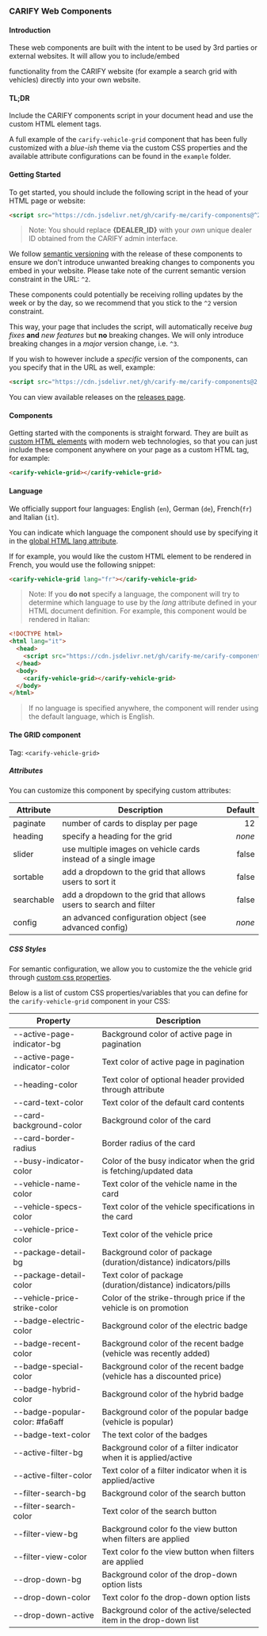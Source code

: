 ### CARIFY Web Components

#### Introduction

These web components are built with the intent to be used by 3rd parties or external websites. It will allow you to include/embed

functionality from the CARIFY website (for example a search grid with vehicles) directly into your own website.

#### TL;DR

Include the CARIFY components script in your document head and use the custom
HTML element tags.

A full example of the `carify-vehicle-grid` component that has been fully customized with a _blue-ish_ theme via the custom CSS properties and the available attribute configurations can be found in the `example` folder.

#### Getting Started

To get started, you should include the following script in the head of your HTML page or website:

```html
<script src="https://cdn.jsdelivr.net/gh/carify-me/carify-components@^2/dist/carify.min.js?dealer={DEALER_ID}"></script>
```

> Note: You should replace **{DEALER_ID}** with your _own_ unique dealer ID obtained from the CARIFY admin interface.

We follow [semantic versioning](https://semver.org) with the release of these components to ensure we don't introduce unwanted breaking changes to components you embed in your website. Please take note of the current semantic version constraint in the URL: `^2`.

These components could potentially be receiving rolling updates by the week or by the day, so we recommend that you stick to the `^2` version constraint.

This way, your page that includes the script, will automatically receive _bug fixes_ **and** _new features_ but **no** breaking changes. We will only introduce breaking changes in a _major_ version change, i.e. `^3`.

If you wish to however include a _specific_ version of the components, can you specify that in the URL as well, example:

```html
<script src="https://cdn.jsdelivr.net/gh/carify-me/carify-components@2.2.0/dist/carify.min.js"></script>
```

You can view available releases on the [releases page](https://github.com/carify-me/carify-components/releases).

#### Components

Getting started with the components is straight forward. They are built as [custom HTML elements](https://developer.mozilla.org/en-US/docs/Web/Web_Components/Using_custom_elements) with modern web technologies, so that you can just include these component anywhere on your page as a custom HTML tag, for example:

```html
<carify-vehicle-grid></carify-vehicle-grid>
```

#### Language

We officially support four languages: English (`en`), German (`de`), French(`fr`) and Italian (`it`).

You can indicate which language the component should use by specifying it in the [global HTML lang attribute](https://www.w3schools.com/tags/att_global_lang.asp).

If for example, you would like the custom HTML element to be rendered in French, you would use the following snippet:

```html
<carify-vehicle-grid lang="fr"></carify-vehicle-grid>
```

> Note: If you **do not** specify a language, the component will try to determine which language to use by the _lang_ attribute defined in your HTML document definition. For example, this component would be rendered in Italian:

```html
<!DOCTYPE html>
<html lang="it">
  <head>
    <script src="https://cdn.jsdelivr.net/gh/carify-me/carify-components@^2/dist/carify.min.js"></script>
  </head>
  <body>
    <carify-vehicle-grid></carify-vehicle-grid>
  </body>
</html>
```

> If no language is specified anywhere, the component will render using the default language, which is English.

#### The GRID component

Tag: `<carify-vehicle-grid>`

##### Attributes

You can customize this component by specifying custom attributes:

| Attribute  | Description                                                       | Default |
| ---------- | ----------------------------------------------------------------- | ------: |
| paginate   | number of cards to display per page                               |      12 |
| heading    | specify a heading for the grid                                    |  _none_ |
| slider     | use multiple images on vehicle cards instead of a single image    |   false |
| sortable   | add a dropdown to the grid that allows users to sort it           |   false |
| searchable | add a dropdown to the grid that allows users to search and filter |   false |
| config     | an advanced configuration object (see advanced config)            |  _none_ |

##### CSS Styles

For semantic configuration, we allow you to customize the the vehicle grid through [custom css properties](https://developer.mozilla.org/en-US/docs/Web/CSS/Using_CSS_custom_properties).

Below is a list of custom CSS properties/variables that you can define for the `carify-vehicle-grid` component in your CSS:

| Property                       | Description                                                           |
| ------------------------------ | --------------------------------------------------------------------- |
| --active-page-indicator-bg     | Background color of active page in pagination                         |
| --active-page-indicator-color  | Text color of active page in pagination                               |
| --heading-color                | Text color of optional header provided through attribute              |
| --card-text-color              | Text color of the default card contents                               |
| --card-background-color        | Background color of the card                                          |
| --card-border-radius           | Border radius of the card                                             |
| --busy-indicator-color         | Color of the busy indicator when the grid is fetching/updated data    |
| --vehicle-name-color           | Text color of the vehicle name in the card                            |
| --vehicle-specs-color          | Text color of the vehicle specifications in the card                  |
| --vehicle-price-color          | Text color of the vehicle price                                       |
| --package-detail-bg            | Background color of package (duration/distance) indicators/pills      |
| --package-detail-color         | Text color of package (duration/distance) indicators/pills            |
| --vehicle-price-strike-color   | Color of the strike-through price if the vehicle is on promotion      |
| --badge-electric-color         | Background color of the electric badge                                |
| --badge-recent-color           | Background color of the recent badge (vehicle was recently added)     |
| --badge-special-color          | Background color of the recent badge (vehicle has a discounted price) |
| --badge-hybrid-color           | Background color of the hybrid badge                                  |
| --badge-popular-color: #fa6aff | Background color of the popular badge (vehicle is popular)            |
| --badge-text-color             | The text color of the badges                                          |
| --active-filter-bg             | Background color of a filter indicator when it is applied/active      |
| --active-filter-color          | Text color of a filter indicator when it is applied/active            |
| --filter-search-bg             | Background color of the search button                                 |
| --filter-search-color          | Text color of the search button                                       |
| --filter-view-bg               | Background color fo the view button when filters are applied          |
| --filter-view-color            | Text color fo the view button when filters are applied                |
| --drop-down-bg                 | Background color of the drop-down option lists                        |
| --drop-down-color              | Text color fo the drop-down option lists                              |
| --drop-down-active             | Background color of the active/selected item in the drop-down list    |

